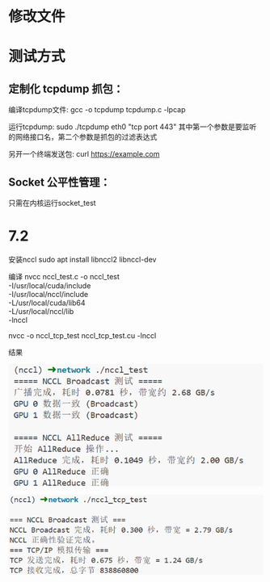 # 修改文件

# 测试方式
## 定制化 tcpdump 抓包：
编译tcpdump文件: 
gcc -o tcpdump tcpdump.c -lpcap

运行tcpdump: 
sudo ./tcpdump eth0 "tcp port 443"
其中第一个参数是要监听的网络接口名，第二个参数是抓包的过滤表达式

另开一个终端发送包:
curl https://example.com

## Socket 公平性管理：
只需在内核运行socket_test

# 7.2
安装nccl 
sudo apt install libnccl2 libnccl-dev

编译
nvcc nccl_test.c -o nccl_test \
  -I/usr/local/cuda/include \
  -I/usr/local/nccl/include \
  -L/usr/local/cuda/lib64 \
  -L/usr/local/nccl/lib \
  -lnccl


nvcc -o nccl_tcp_test nccl_tcp_test.cu -lnccl

结果

![正确性测试](1.png)

![对比测试](2.png)


